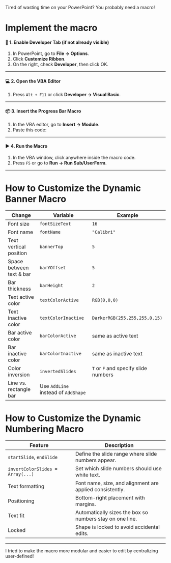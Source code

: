 Tired of wasting time on your PowerPoint? You probably need a macro!

# Implement the macro

#### 🧰 1. **Enable Developer Tab (if not already visible)**

1. In PowerPoint, go to **File → Options**.
2. Click **Customize Ribbon**.
3. On the right, check **Developer**, then click OK.

---

#### 💻 2. **Open the VBA Editor**

1. Press `Alt + F11` or click **Developer → Visual Basic**.

---

#### 📦 3. **Insert the Progress Bar Macro**

1. In the VBA editor, go to **Insert → Module**.
2. Paste this code:

---

#### ▶️ 4. **Run the Macro**

1. In the VBA window, click anywhere inside the macro code.
2. Press `F5` or go to **Run → Run Sub/UserForm**.

---

# How to Customize the Dynamic Banner Macro

| Change                   | Variable                            | Example                       |
| ------------------------ | ----------------------------------- | ----------------------------- |
| Font size                | `fontSizeText`                      | `16`                          |
| Font name                | `fontName`                          | `"Calibri"`                   |
| Text vertical position   | `bannerTop`                         | `5`                           |
| Space between text & bar | `barYOffset`                        | `5`                           |
| Bar thickness            | `barHeight`                         | `2`                           |
| Text active color        | `textColorActive`                   | `RGB(0,0,0)`                  |
| Text inactive color      | `textColorInactive`                 | `DarkerRGB(255,255,255,0.15)` |
| Bar active color         | `barColorActive`                    | same as active text           |
| Bar inactive color       | `barColorInactive`                  | same as inactive text         |
| Color inversion          | `invertedSlides`                    | `T` or `F` and specify slide numbers |
| Line vs. rectangle bar   | Use `AddLine` instead of `AddShape` |                               |

# How to Customize the Dynamic Numbering Macro

| Feature                          | Description                                              |
| -------------------------------- | -------------------------------------------------------- |
| `startSlide`, `endSlide`         | Define the slide range where slide numbers appear.       |
| `invertColorSlides = Array(...)` | Set which slide numbers should use white text.           |
| Text formatting                  | Font name, size, and alignment are applied consistently. |
| Positioning                      | Bottom-right placement with margins.                     |
| Text fit                         | Automatically sizes the box so numbers stay on one line. |
| Locked                           | Shape is locked to avoid accidental edits.               |

---

I tried to make the macro more modular and easier to edit by centralizing user-defined!

